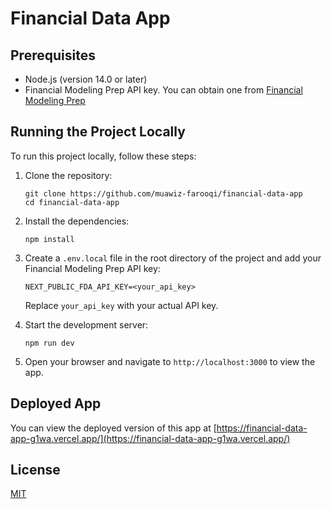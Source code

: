 # Financial Data App

## Prerequisites

* Node.js (version 14.0 or later)
* Financial Modeling Prep API key. You can obtain one from [Financial Modeling Prep](https://financialmodelingprep.com/developer/docs/)

## Running the Project Locally

To run this project locally, follow these steps:

1. Clone the repository:
   ```
   git clone https://github.com/muawiz-farooqi/financial-data-app
   cd financial-data-app
   ```

2. Install the dependencies:
   ```
   npm install
   ```

3. Create a `.env.local` file in the root directory of the project and add your Financial Modeling Prep API key:
   ```
   NEXT_PUBLIC_FDA_API_KEY=<your_api_key>
   ```
   Replace `your_api_key` with your actual API key.

4. Start the development server:
   ```
   npm run dev
   ```

5. Open your browser and navigate to `http://localhost:3000` to view the app.

## Deployed App

You can view the deployed version of this app at [https://financial-data-app-g1wa.vercel.app/](https://financial-data-app-g1wa.vercel.app/)

<!-- 
## Additional Information

- This project uses Next.js and React for the frontend.
- Styling is implemented with Tailwind CSS.
- The app fetches data from the Financial Modeling Prep API.
- Users can filter data by date range, revenue, and net income.
- The table can be sorted by clicking on column headers.
-->

## License

[MIT](https://choosealicense.com/licenses/mit/)